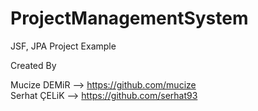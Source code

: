 # ProjectManagementSystem
JSF, JPA Project Example

Created By

Mucize DEMiR --> https://github.com/mucize      
Serhat ÇELiK --> https://github.com/serhat93
